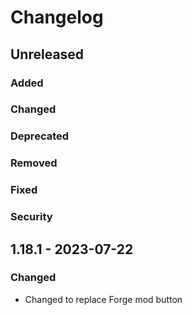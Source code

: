 # Changelog

## Unreleased

### Added

### Changed

### Deprecated

### Removed

### Fixed

### Security

## 1.18.1 - 2023-07-22

### Changed
- Changed to replace Forge mod button
